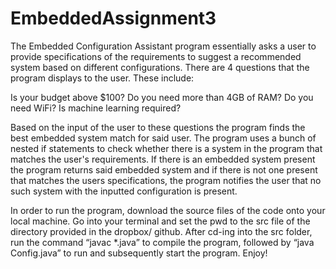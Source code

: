 # EmbeddedAssignment3

The Embedded Configuration Assistant program essentially asks a user to provide
specifications of the requirements to suggest a recommended system based on different configurations. There are 4 questions that the program displays to the user. These include:

Is your budget above $100?
Do you need more than 4GB of RAM?
Do you need WiFi?
Is machine learning required?

Based on the input of the user to these questions the program finds the best embedded system match for said user. The program uses a bunch of nested if statements to check whether there is a system in the program that matches the user's requirements. If there is an embedded system present the program returns said embedded system and if there is not one present that matches the users specifications, the program notifies the user that no such system with the inputted configuration is present.

In order to run the program, download the source files of the code onto your local machine. Go into your terminal and set the pwd to the src file of the directory provided in the dropbox/ github. After cd-ing into the src folder, run the command “javac *.java” to compile the program, followed by “java Config.java” to run and subsequently start the program. Enjoy!
